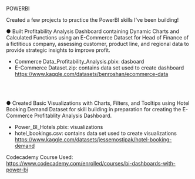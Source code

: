 POWERBI

Created a few projects to practice the PowerBI skills I've been building!

●	 Built Profitability Analysis Dashboard containing Dynamic Charts and Calculated Functions using an E-Commerce Dataset for Head of Finance of a fictitious company, assessing customer, product line, and regional data to provide strategic insights to improve profit.

 * Commerce Data_Profitability_Analysis.pbix: dasboard <br />
 * E-Commerce Dataset.zip: contains data set used to create dashboard
https://www.kaggle.com/datasets/benroshan/ecommerce-data

<br />
<br />

●	 Created Basic Visualizations with Charts, Filters, and Tooltips using Hotel Booking Demand Dataset for skill building in preparation for creating the E-Commerce Profitablity Analysis Dashboard.

  * Power_BI_Hotels.pbix: visualizations <br />
  * hotel_bookings.csv: contains data set used to create visualizations <br />
https://www.kaggle.com/datasets/jessemostipak/hotel-booking-demand

Codecademy Course Used: https://www.codecademy.com/enrolled/courses/bi-dashboards-with-power-bi
